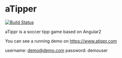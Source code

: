 # aTipper 
[![Build Status](https://travis-ci.org/s3ppo/aTippr.svg?branch=master)](https://travis-ci.org/s3ppo/aTippr)

aTippr is a soccer tipp game based on Angular2

You can see a running demo on https://www.atippr.com

username: demo@demo.com
password: demouser
